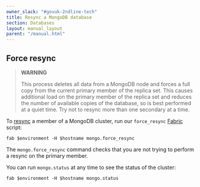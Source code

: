 ```yaml
---
owner_slack: "#govuk-2ndline-tech"
title: Resync a MongoDB database
section: Databases
layout: manual_layout
parent: "/manual.html"
---
```


## Force resync

> **WARNING**
>
> This process deletes all data from a MongoDB node and forces a full
> copy from the current primary member of the replica set. This causes
> additional load on the primary member of the replica set and reduces the
> number of available copies of the database, so is best performed at a quiet
> time. Try not to resync more than one secondary at a time.

To
[resync](https://docs.mongodb.org/v2.4/tutorial/resync-replica-set-member/)
a member of a MongoDB cluster, run our `force_resync`
[Fabric](https://github.com/alphagov/fabric-scripts) script:

```
fab $environment -H $hostname mongo.force_resync
```

The `mongo.force_resync` command checks that you are not trying to
perform a resync on the primary member.

You can run `mongo.status` at any time to see the status of the cluster:

```
fab $environment -H $hostname mongo.status
```
